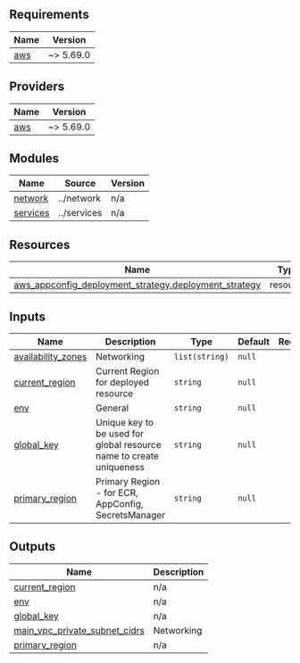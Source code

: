 <!-- BEGIN_TF_DOCS -->
## Requirements

| Name | Version |
|------|---------|
| <a name="requirement_aws"></a> [aws](#requirement\_aws) | ~> 5.69.0 |

## Providers

| Name | Version |
|------|---------|
| <a name="provider_aws"></a> [aws](#provider\_aws) | ~> 5.69.0 |

## Modules

| Name | Source | Version |
|------|--------|---------|
| <a name="module_network"></a> [network](#module\_network) | ../network | n/a |
| <a name="module_services"></a> [services](#module\_services) | ../services | n/a |

## Resources

| Name | Type |
|------|------|
| [aws_appconfig_deployment_strategy.deployment_strategy](https://registry.terraform.io/providers/hashicorp/aws/latest/docs/resources/appconfig_deployment_strategy) | resource |

## Inputs

| Name | Description | Type | Default | Required |
|------|-------------|------|---------|:--------:|
| <a name="input_availability_zones"></a> [availability\_zones](#input\_availability\_zones) | Networking | `list(string)` | `null` | no |
| <a name="input_current_region"></a> [current\_region](#input\_current\_region) | Current Region for deployed resource | `string` | `null` | no |
| <a name="input_env"></a> [env](#input\_env) | General | `string` | `null` | no |
| <a name="input_global_key"></a> [global\_key](#input\_global\_key) | Unique key to be used for global resource name to create uniqueness | `string` | `null` | no |
| <a name="input_primary_region"></a> [primary\_region](#input\_primary\_region) | Primary Region - for ECR, AppConfig, SecretsManager | `string` | `null` | no |

## Outputs

| Name | Description |
|------|-------------|
| <a name="output_current_region"></a> [current\_region](#output\_current\_region) | n/a |
| <a name="output_env"></a> [env](#output\_env) | n/a |
| <a name="output_global_key"></a> [global\_key](#output\_global\_key) | n/a |
| <a name="output_main_vpc_private_subnet_cidrs"></a> [main\_vpc\_private\_subnet\_cidrs](#output\_main\_vpc\_private\_subnet\_cidrs) | Networking |
| <a name="output_primary_region"></a> [primary\_region](#output\_primary\_region) | n/a |
<!-- END_TF_DOCS -->